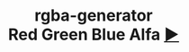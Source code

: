 <h1 align=center>
  rgba-generator
  <br>
  Red Green Blue Alfa 
  <b>
  <a href=https://ShivaShirsath.github.io/rgba-generator>
    ►
  </a>
</h1>
